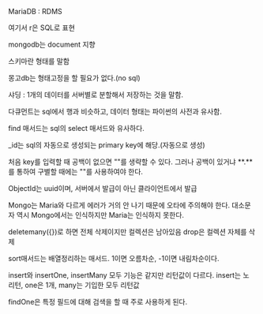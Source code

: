 MariaDB : RDMS

여기서 r은 SQL로 표현

mongodb는 document 지향

스키마란 형태를 말함

몽고db는 형태고정을 할 필요가 없다.(no sql)

샤딩 : 1개의 데이터를 서버별로 분할해서 저장하는 것을 말함.

다큐먼트는 sql에서 행과 비슷하고, 데이터 형태는 파이썬의 사전과 유사함.

find 매서드는 sql의 select 매서드와 유사하다.

_id는 sql의 자동으로 생성되는 primary key에 해당.(자동으로 생성)

처음 key를 입력할 때 공백이 없으면 ""를 생략할 수 있다. 그러나 공백이 있거냐 **.**를 통하여 구별할 때에는 ""를 사용하여야 한다.

ObjectId는 uuid이며, 서버에서 발급이 아닌 클라이언트에서 발급

Mongo는 Maria와 다르게 에러가 거의 안 나기 때문에 오타에 주의해야 한다. 대소문자 역시 Mongo에서는 인식하지만 Maria는 인식하지 못한다.

deletemany({})로 하면 전체 삭제이지만 컬렉션은 남아있음
drop은 컬렉션 자체를 삭제

sort매서드는 배열정리하는 매서드. 1이면 오름차순, -1이면 내림차순이다.

insert와 insertOne, insertMany 모두 기능은 같지만 리턴값이 다르다. insert는 노 리턴, one은 1개, many는 기입한 모두 리턴값

findOne은 특정 필드에 대해 검색을 할 때 주로 사용하게 된다.
